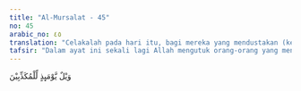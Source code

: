 ```yaml
---
title: "Al-Mursalat - 45"
no: 45
arabic_no: ٤٥
translation: "Celakalah pada hari itu, bagi mereka yang mendustakan (kebenaran). "
tafsir: "Dalam ayat ini sekali lagi Allah mengutuk orang-orang yang mendustakan-Nya, \"Kecelakaan bagi orang-orang yang mendustakan (Kami) pada hari itu.\" Kecelakaan bagi mereka karena mendustakan apa yang telah diberikan Allah, yaitu kemuliaan orang bertakwa dan dengan kehinaan mereka pada hari Kiamat. Sungguh sial nasib orang yang mendustakan itu."
---
```

وَيْلٌ يَّوْمَىِٕذٍ لِّلْمُكَذِّبِيْنَ 